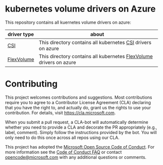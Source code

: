 # kubernetes volume drivers on Azure
This repository contains all kuernetes volume drivers on azure:

| driver type | about |
| ---- | ---- |
| [CSI](./csi) | This directory contains all kubernetes [CSI](https://kubernetes-csi.github.io/docs/Home.html) drivers on azure |
| [FlexVolume](./flexvolume) | This directory contains all kubernetes [FlexVolume](https://kubernetes.io/docs/concepts/storage/volumes/#flexvolume) drivers on azure |

# Contributing

This project welcomes contributions and suggestions.  Most contributions require you to agree to a
Contributor License Agreement (CLA) declaring that you have the right to, and actually do, grant us
the rights to use your contribution. For details, visit https://cla.microsoft.com.

When you submit a pull request, a CLA-bot will automatically determine whether you need to provide
a CLA and decorate the PR appropriately (e.g., label, comment). Simply follow the instructions
provided by the bot. You will only need to do this once across all repos using our CLA.

This project has adopted the [Microsoft Open Source Code of Conduct](https://opensource.microsoft.com/codeofconduct/).
For more information see the [Code of Conduct FAQ](https://opensource.microsoft.com/codeofconduct/faq/) or
contact [opencode@microsoft.com](mailto:opencode@microsoft.com) with any additional questions or comments.
